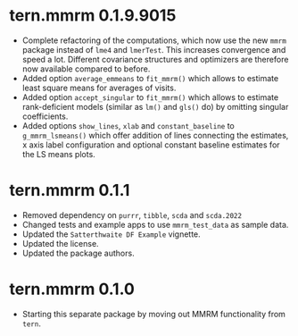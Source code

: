 # tern.mmrm 0.1.9.9015

* Complete refactoring of the computations, which now use the new `mmrm`
  package instead of `lme4` and `lmerTest`. This increases convergence
  and speed a lot. Different covariance structures and optimizers are therefore
  now available compared to before.
* Added option `average_emmeans` to `fit_mmrm()` which allows to estimate
  least square means for averages of visits.
* Added option `accept_singular` to `fit_mmrm()` which allows to estimate
  rank-deficient models (similar as `lm()` and `gls()` do) by omitting singular
  coefficients.
* Added options `show_lines`, `xlab` and `constant_baseline` to `g_mmrm_lsmeans()`
  which offer addition of lines connecting the estimates, x axis label configuration
  and optional constant baseline estimates for the LS means plots.

# tern.mmrm 0.1.1

* Removed dependency on `purrr`, `tibble`, `scda` and `scda.2022`
* Changed tests and example apps to use `mmrm_test_data` as sample data.
* Updated the `Satterthwaite DF Example` vignette.
* Updated the license.
* Updated the package authors.

# tern.mmrm 0.1.0

* Starting this separate package by moving out MMRM functionality from `tern`.
